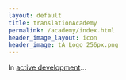 ```yaml
---
layout: default
title: translationAcademy
permalink: /academy/index.html
header_image_layout: icon
header_image: tA Logo 256px.png
---
```


In [active development](https://door43.org/en/ta)...
